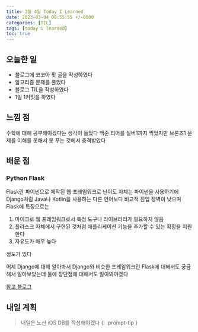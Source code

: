 ```yaml
---
title: 3월 4일 Today I Learned
date: 2023-03-04 08:55:55 +/-0000
categories: [TIL]
tags: [today i learned]
toc: true
---
```


## 오늘한 일

* 블로그에 코코아 팟 글을 작성하였다
* 알고리즘 문제를 풀었다
* 블로그 TIL을 작성하였다
* 1일 1커밋을 하였다

## 느낌 점

수학에 대해 공부해야겠다는 생각이 들었다 백준 티어를 실버1까지 찍었지만 브론즈1 문제를 이해를 못해서 못 푸는 것에서 충격받았다

## 배운 점

### Python Flask

Flask란 파이썬으로 제작된 웹 프레임워크로 난이도 자체는 파이썬을 사용하기에 Django처럼 Java나 Kotlin을 사용하는 다른 언어보다 비교적 진입 장벽이 낮으며 Flask에 특징으로는

1. 마이크로 웹 프레임워크로서 특정 도구나 라이브러리가 필요하지 않음
1. 플라스크 자체에서 구현된 것처럼 애플리케이션 기능을 추가할 수 있는 확장을 지원한다
1. 자유도가 매우 높다

정도가 있다

어제 Django에 대해 알아봐서 Django와 비슷한 프레임워크인 Flask에 대해서도 궁금해서 알아보았는데 둘에 장단점에 대해서도 알아봐야겠다

[참고 블로그](https://tibetsandfox.tistory.com/6)

## 내일 계획

> 내일은 노션 iOS DB를 작성해야겠다
{: .prompt-tip }
